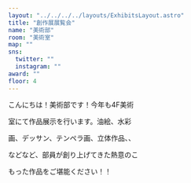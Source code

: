 ```yaml
---
layout: "../../../../layouts/ExhibitsLayout.astro"
title: "創作展展覧会"
name: "美術部"
room: "美術室"
map: ""
sns:
  twitter: ""
  instagram: ""
award: ""
floor: 4
---
```


こんにちは！美術部です！今年も4F美術

室にて作品展示を行います。油絵、水彩

画、デッサン、テンペラ画、立体作品、、

などなど、部員が創り上げてきた熱意のこ

もった作品をご堪能ください！！